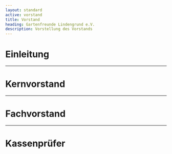 ```yaml
---
layout: standard
active: vorstand
title: Vorstand
heading: Gartenfreunde Lindengrund e.V.
description: Vorstellung des Vorstands
---
```


# Einleitung



<hr class="post-separator">

# Kern&shy;vorstand



<hr class="post-separator">

# Fach&shy;vorstand



<hr class="post-separator">

# Kassen&shy;prüfer


